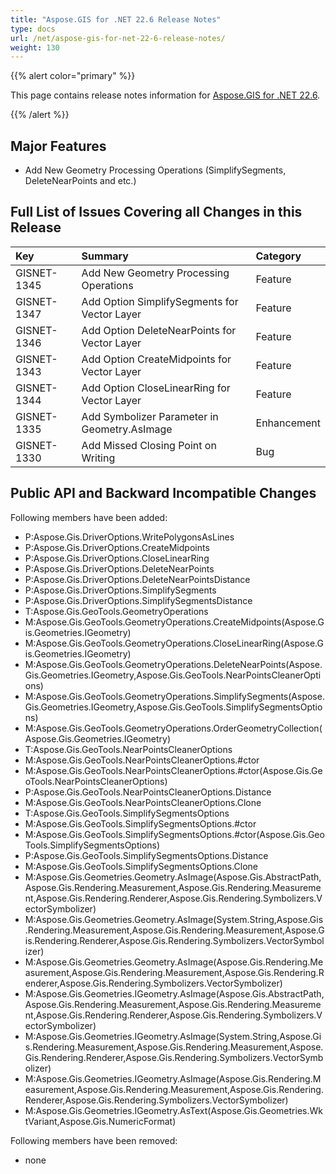 ```yaml
---
title: "Aspose.GIS for .NET 22.6 Release Notes"
type: docs
url: /net/aspose-gis-for-net-22-6-release-notes/
weight: 130
---
```


{{% alert color="primary" %}} 

This page contains release notes information for [Aspose.GIS for .NET 22.6](https://www.nuget.org/packages/Aspose.GIS/22.6.0).

{{% /alert %}} 
## **Major Features**
- Add New Geometry Processing Operations (SimplifySegments, DeleteNearPoints and etc.)
## **Full List of Issues Covering all Changes in this Release**

|**Key**|**Summary**|**Category**|
| :- | :- | :- |
|GISNET-1345|Add New Geometry Processing Operations|Feature|
|GISNET-1347|Add Option SimplifySegments for Vector Layer|Feature|
|GISNET-1346|Add Option DeleteNearPoints for Vector Layer|Feature|
|GISNET-1343|Add Option CreateMidpoints for Vector Layer|Feature|
|GISNET-1344|Add Option CloseLinearRing for Vector Layer|Feature|
|GISNET-1335|Add Symbolizer Parameter in Geometry.AsImage|Enhancement|
|GISNET-1330|Add Missed Closing Point on Writing|Bug|
## **Public API and Backward Incompatible Changes**
Following members have been added:

- P:Aspose.Gis.DriverOptions.WritePolygonsAsLines
- P:Aspose.Gis.DriverOptions.CreateMidpoints
- P:Aspose.Gis.DriverOptions.CloseLinearRing
- P:Aspose.Gis.DriverOptions.DeleteNearPoints
- P:Aspose.Gis.DriverOptions.DeleteNearPointsDistance
- P:Aspose.Gis.DriverOptions.SimplifySegments
- P:Aspose.Gis.DriverOptions.SimplifySegmentsDistance
- T:Aspose.Gis.GeoTools.GeometryOperations
- M:Aspose.Gis.GeoTools.GeometryOperations.CreateMidpoints(Aspose.Gis.Geometries.IGeometry)
- M:Aspose.Gis.GeoTools.GeometryOperations.CloseLinearRing(Aspose.Gis.Geometries.IGeometry)
- M:Aspose.Gis.GeoTools.GeometryOperations.DeleteNearPoints(Aspose.Gis.Geometries.IGeometry,Aspose.Gis.GeoTools.NearPointsCleanerOptions)
- M:Aspose.Gis.GeoTools.GeometryOperations.SimplifySegments(Aspose.Gis.Geometries.IGeometry,Aspose.Gis.GeoTools.SimplifySegmentsOptions)
- M:Aspose.Gis.GeoTools.GeometryOperations.OrderGeometryCollection(Aspose.Gis.Geometries.IGeometry)
- T:Aspose.Gis.GeoTools.NearPointsCleanerOptions
- M:Aspose.Gis.GeoTools.NearPointsCleanerOptions.#ctor
- M:Aspose.Gis.GeoTools.NearPointsCleanerOptions.#ctor(Aspose.Gis.GeoTools.NearPointsCleanerOptions)
- P:Aspose.Gis.GeoTools.NearPointsCleanerOptions.Distance
- M:Aspose.Gis.GeoTools.NearPointsCleanerOptions.Clone
- T:Aspose.Gis.GeoTools.SimplifySegmentsOptions
- M:Aspose.Gis.GeoTools.SimplifySegmentsOptions.#ctor
- M:Aspose.Gis.GeoTools.SimplifySegmentsOptions.#ctor(Aspose.Gis.GeoTools.SimplifySegmentsOptions)
- P:Aspose.Gis.GeoTools.SimplifySegmentsOptions.Distance
- M:Aspose.Gis.GeoTools.SimplifySegmentsOptions.Clone
- M:Aspose.Gis.Geometries.Geometry.AsImage(Aspose.Gis.AbstractPath,Aspose.Gis.Rendering.Measurement,Aspose.Gis.Rendering.Measurement,Aspose.Gis.Rendering.Renderer,Aspose.Gis.Rendering.Symbolizers.VectorSymbolizer)
- M:Aspose.Gis.Geometries.Geometry.AsImage(System.String,Aspose.Gis.Rendering.Measurement,Aspose.Gis.Rendering.Measurement,Aspose.Gis.Rendering.Renderer,Aspose.Gis.Rendering.Symbolizers.VectorSymbolizer)
- M:Aspose.Gis.Geometries.Geometry.AsImage(Aspose.Gis.Rendering.Measurement,Aspose.Gis.Rendering.Measurement,Aspose.Gis.Rendering.Renderer,Aspose.Gis.Rendering.Symbolizers.VectorSymbolizer)
- M:Aspose.Gis.Geometries.IGeometry.AsImage(Aspose.Gis.AbstractPath,Aspose.Gis.Rendering.Measurement,Aspose.Gis.Rendering.Measurement,Aspose.Gis.Rendering.Renderer,Aspose.Gis.Rendering.Symbolizers.VectorSymbolizer)
- M:Aspose.Gis.Geometries.IGeometry.AsImage(System.String,Aspose.Gis.Rendering.Measurement,Aspose.Gis.Rendering.Measurement,Aspose.Gis.Rendering.Renderer,Aspose.Gis.Rendering.Symbolizers.VectorSymbolizer)
- M:Aspose.Gis.Geometries.IGeometry.AsImage(Aspose.Gis.Rendering.Measurement,Aspose.Gis.Rendering.Measurement,Aspose.Gis.Rendering.Renderer,Aspose.Gis.Rendering.Symbolizers.VectorSymbolizer)
- M:Aspose.Gis.Geometries.IGeometry.AsText(Aspose.Gis.Geometries.WktVariant,Aspose.Gis.NumericFormat)

Following members have been removed:
- none